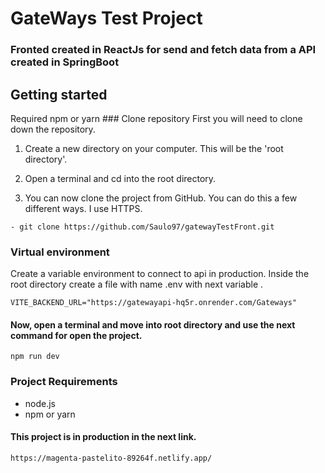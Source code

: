 # GateWays Test Project
### Fronted created in ReactJs for send and fetch data from a API created in SpringBoot

## Getting started

Required npm or yarn ### Clone repository
First you will need to clone down the repository.

1) Create a new directory on your computer. This will be the 'root directory'.

2) Open a terminal and cd into the root directory.

3) You can now clone the project from GitHub. You can do this a few different ways.
I use HTTPS.
```
- git clone https://github.com/Saulo97/gatewayTestFront.git
```
### Virtual environment
Create a variable environment to connect to api in production.
Inside the root directory create a file with name .env with next variable .

```
VITE_BACKEND_URL="https://gatewayapi-hq5r.onrender.com/Gateways"
```

#### Now, open a terminal and move into root directory and use the next command for open the project.
```
npm run dev
```

### Project Requirements 
* node.js
* npm or yarn

#### This project is in production in the next link.
```
https://magenta-pastelito-89264f.netlify.app/
```

